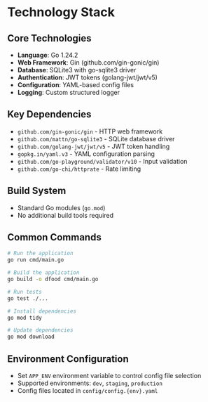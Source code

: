# Technology Stack

## Core Technologies
- **Language**: Go 1.24.2
- **Web Framework**: Gin (github.com/gin-gonic/gin)
- **Database**: SQLite3 with go-sqlite3 driver
- **Authentication**: JWT tokens (golang-jwt/jwt/v5)
- **Configuration**: YAML-based config files
- **Logging**: Custom structured logger

## Key Dependencies
- `github.com/gin-gonic/gin` - HTTP web framework
- `github.com/mattn/go-sqlite3` - SQLite database driver
- `github.com/golang-jwt/jwt/v5` - JWT token handling
- `gopkg.in/yaml.v3` - YAML configuration parsing
- `github.com/go-playground/validator/v10` - Input validation
- `github.com/go-chi/httprate` - Rate limiting

## Build System
- Standard Go modules (`go.mod`)
- No additional build tools required

## Common Commands
```bash
# Run the application
go run cmd/main.go

# Build the application
go build -o dfood cmd/main.go

# Run tests
go test ./...

# Install dependencies
go mod tidy

# Update dependencies
go mod download
```

## Environment Configuration
- Set `APP_ENV` environment variable to control config file selection
- Supported environments: `dev`, `staging`, `production`
- Config files located in `config/config.{env}.yaml`